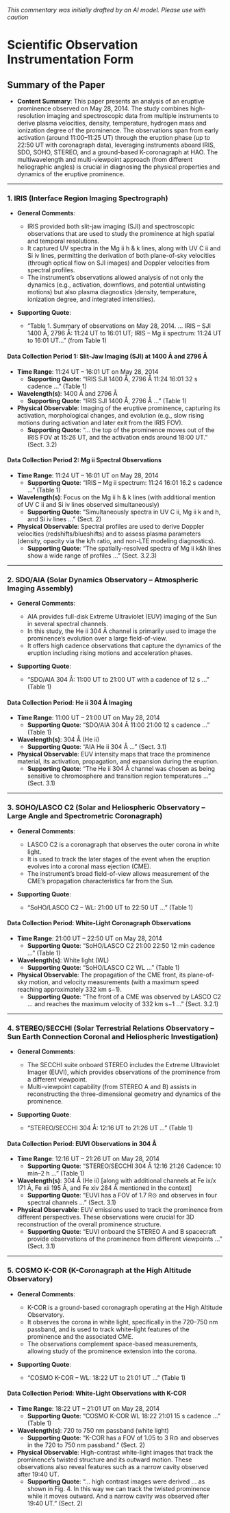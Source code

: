 _This commentary was initially drafted by an AI model. Please use with caution_

# Scientific Observation Instrumentation Form

## Summary of the Paper
- **Content Summary**: This paper presents an analysis of an eruptive prominence observed on May 28, 2014. The study combines high-resolution imaging and spectroscopic data from multiple instruments to derive plasma velocities, density, temperature, hydrogen mass and ionization degree of the prominence. The observations span from early activation (around 11:00–11:25 UT) through the eruption phase (up to 22:50 UT with coronagraph data), leveraging instruments aboard IRIS, SDO, SOHO, STEREO, and a ground-based K-coronagraph at HAO. The multiwavelength and multi-viewpoint approach (from different heliographic angles) is crucial in diagnosing the physical properties and dynamics of the eruptive prominence.

---

### 1. IRIS (Interface Region Imaging Spectrograph)
- **General Comments**:
  - IRIS provided both slit-jaw imaging (SJI) and spectroscopic observations that are used to study the prominence at high spatial and temporal resolutions.
  - It captured UV spectra in the Mg ii h & k lines, along with UV C ii and Si iv lines, permitting the derivation of both plane-of-sky velocities (through optical flow on SJI images) and Doppler velocities from spectral profiles.
  - The instrument’s observations allowed analysis of not only the dynamics (e.g., activation, downflows, and potential untwisting motions) but also plasma diagnostics (density, temperature, ionization degree, and integrated intensities).

- **Supporting Quote**:
  - “Table 1. Summary of observations on May 28, 2014. ... IRIS – SJI 1400 Å, 2796 Å: 11:24 UT to 16:01 UT; IRIS – Mg ii spectrum: 11:24 UT to 16:01 UT...” (from Table 1)

#### Data Collection Period 1: Slit-Jaw Imaging (SJI) at 1400 Å and 2796 Å
- **Time Range**: 11:24 UT – 16:01 UT on May 28, 2014
  - **Supporting Quote**: “IRIS SJI 1400 Å, 2796 Å   11:24   16:01   32 s cadence …” (Table 1)
- **Wavelength(s)**: 1400 Å and 2796 Å
  - **Supporting Quote**: “IRIS SJI 1400 Å, 2796 Å …” (Table 1)
- **Physical Observable**: Imaging of the eruptive prominence, capturing its activation, morphological changes, and evolution (e.g., slow rising motions during activation and later exit from the IRIS FOV).
  - **Supporting Quote**: “... the top of the prominence moves out of the IRIS FOV at 15:26 UT, and the activation ends around 18:00 UT.” (Sect. 3.2)

#### Data Collection Period 2: Mg ii Spectral Observations
- **Time Range**: 11:24 UT – 16:01 UT on May 28, 2014
  - **Supporting Quote**: “IRIS – Mg ii spectrum: 11:24   16:01   16.2 s cadence …” (Table 1)
- **Wavelength(s)**: Focus on the Mg ii h & k lines (with additional mention of UV C ii and Si iv lines observed simultaneously)
  - **Supporting Quote**: “Simultaneously spectra in UV C ii, Mg ii k and h, and Si iv lines …” (Sect. 2)
- **Physical Observable**: Spectral profiles are used to derive Doppler velocities (redshifts/blueshifts) and to assess plasma parameters (density, opacity via the k/h ratio, and non-LTE modeling diagnostics).
  - **Supporting Quote**: “The spatially-resolved spectra of Mg ii k&h lines show a wide range of profiles …” (Sect. 3.2.3)

---

### 2. SDO/AIA (Solar Dynamics Observatory – Atmospheric Imaging Assembly)
- **General Comments**:
  - AIA provides full-disk Extreme Ultraviolet (EUV) imaging of the Sun in several spectral channels.
  - In this study, the He ii 304 Å channel is primarily used to image the prominence’s evolution over a large field-of-view.
  - It offers high cadence observations that capture the dynamics of the eruption including rising motions and acceleration phases.

- **Supporting Quote**:
  - “SDO/AIA 304 Å: 11:00 UT to 21:00 UT with a cadence of 12 s …” (Table 1)

#### Data Collection Period: He ii 304 Å Imaging
- **Time Range**: 11:00 UT – 21:00 UT on May 28, 2014
  - **Supporting Quote**: “SDO/AIA 304 Å   11:00   21:00   12 s cadence …” (Table 1)
- **Wavelength(s)**: 304 Å (He ii)
  - **Supporting Quote**: “AIA He ii 304 Å …” (Sect. 3.1)
- **Physical Observable**: EUV intensity maps that trace the prominence material, its activation, propagation, and expansion during the eruption.
  - **Supporting Quote**: “The He ii 304 Å channel was chosen as being sensitive to chromosphere and transition region temperatures …” (Sect. 3.1)

---

### 3. SOHO/LASCO C2 (Solar and Heliospheric Observatory – Large Angle and Spectrometric Coronagraph)
- **General Comments**:
  - LASCO C2 is a coronagraph that observes the outer corona in white light.
  - It is used to track the later stages of the event when the eruption evolves into a coronal mass ejection (CME).
  - The instrument’s broad field-of-view allows measurement of the CME’s propagation characteristics far from the Sun.

- **Supporting Quote**:
  - “SoHO/LASCO C2 – WL: 21:00 UT to 22:50 UT …” (Table 1)

#### Data Collection Period: White-Light Coronagraph Observations
- **Time Range**: 21:00 UT – 22:50 UT on May 28, 2014
  - **Supporting Quote**: “SoHO/LASCO C2   21:00   22:50   12 min cadence …” (Table 1)
- **Wavelength(s)**: White light (WL)
  - **Supporting Quote**: “SoHO/LASCO C2 WL …” (Table 1)
- **Physical Observable**: The propagation of the CME front, its plane-of-sky motion, and velocity measurements (with a maximum speed reaching approximately 332 km s−1).
  - **Supporting Quote**: “The front of a CME was observed by LASCO C2 … and reaches the maximum velocity of 332 km s−1 …” (Sect. 3.2.1)

---

### 4. STEREO/SECCHI (Solar Terrestrial Relations Observatory – Sun Earth Connection Coronal and Heliospheric Investigation)
- **General Comments**:
  - The SECCHI suite onboard STEREO includes the Extreme Ultraviolet Imager (EUVI), which provides observations of the prominence from a different viewpoint.
  - Multi-viewpoint capability (from STEREO A and B) assists in reconstructing the three-dimensional geometry and dynamics of the prominence.

- **Supporting Quote**:
  - “STEREO/SECCHI 304 Å: 12:16 UT to 21:26 UT …” (Table 1)

#### Data Collection Period: EUVI Observations in 304 Å
- **Time Range**: 12:16 UT – 21:26 UT on May 28, 2014
  - **Supporting Quote**: “STEREO/SECCHI 304 Å   12:16   21:26   Cadence: 10 min–2 h …” (Table 1)
- **Wavelength(s)**: 304 Å (He ii) [along with additional channels at Fe ix/x 171 Å, Fe xii 195 Å, and Fe xiv 284 Å mentioned in the context]
  - **Supporting Quote**: “EUVI has a FOV of 1.7 R⊙ and observes in four spectral channels …” (Sect. 3.1)
- **Physical Observable**: EUV emissions used to track the prominence from different perspectives. These observations were crucial for 3D reconstruction of the overall prominence structure.
  - **Supporting Quote**: “EUVI onboard the STEREO A and B spacecraft provide observations of the prominence from different viewpoints …” (Sect. 3.1)

---

### 5. COSMO K-COR (K-Coronagraph at the High Altitude Observatory)
- **General Comments**:
  - K-COR is a ground-based coronagraph operating at the High Altitude Observatory.
  - It observes the corona in white light, specifically in the 720–750 nm passband, and is used to track white-light features of the prominence and the associated CME.
  - The observations complement space-based measurements, allowing study of the prominence extension into the corona.

- **Supporting Quote**:
  - “COSMO K-COR – WL: 18:22 UT to 21:01 UT …” (Table 1)

#### Data Collection Period: White-Light Observations with K-COR
- **Time Range**: 18:22 UT – 21:01 UT on May 28, 2014
  - **Supporting Quote**: “COSMO K-COR WL   18:22   21:01   15 s cadence …” (Table 1)
- **Wavelength(s)**: 720 to 750 nm passband (white light)
  - **Supporting Quote**: “K-COR has a FOV of 1.05 to 3 R⊙ and observes in the 720 to 750 nm passband.” (Sect. 2)
- **Physical Observable**: High-contrast white-light images that track the prominence’s twisted structure and its outward motion. These observations also reveal features such as a narrow cavity observed after 19:40 UT.
  - **Supporting Quote**: “... high contrast images were derived … as shown in Fig. 4. In this way we can track the twisted prominence while it moves outward. And a narrow cavity was observed after 19:40 UT.” (Sect. 2)
